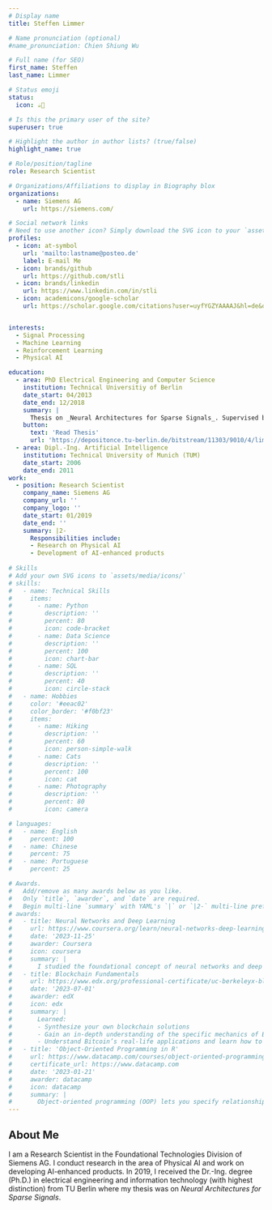 ```yaml
---
# Display name
title: Steffen Limmer

# Name pronunciation (optional)
#name_pronunciation: Chien Shiung Wu

# Full name (for SEO)
first_name: Steffen
last_name: Limmer

# Status emoji
status:
  icon: ☕️🎸

# Is this the primary user of the site?
superuser: true

# Highlight the author in author lists? (true/false)
highlight_name: true

# Role/position/tagline
role: Research Scientist

# Organizations/Affiliations to display in Biography blox
organizations:
  - name: Siemens AG
    url: https://siemens.com/

# Social network links
# Need to use another icon? Simply download the SVG icon to your `assets/media/icons/` folder.
profiles:
  - icon: at-symbol
    url: 'mailto:lastname@posteo.de'
    label: E-mail Me
  - icon: brands/github
    url: https://github.com/stli
  - icon: brands/linkedin
    url: https://www.linkedin.com/in/stli
  - icon: academicons/google-scholar
    url: https://scholar.google.com/citations?user=uyfYGZYAAAAJ&hl=de&oi=ao


interests:
  - Signal Processing
  - Machine Learning
  - Reinforcement Learning
  - Physical AI

education:
  - area: PhD Electrical Engineering and Computer Science
    institution: Technical Universitiy of Berlin
    date_start: 04/2013
    date_end: 12/2018
    summary: |
      Thesis on _Neural Architectures for Sparse Signals_. Supervised by [Prof Slawimir Stanczak].
    button:
      text: 'Read Thesis'
      url: 'https://depositonce.tu-berlin.de/bitstream/11303/9010/4/limmer_steffen.pdf'
  - area: Dipl.-Ing. Artificial Intelligence
    institution: Technical University of Munich (TUM)
    date_start: 2006
    date_end: 2011
work:
  - position: Research Scientist
    company_name: Siemens AG
    company_url: ''
    company_logo: ''
    date_start: 01/2019
    date_end: ''
    summary: |2-
      Responsibilities include:
      - Research on Physical AI
      - Development of AI-enhanced products
  
# Skills
# Add your own SVG icons to `assets/media/icons/`
# skills:
#   - name: Technical Skills
#     items:
#       - name: Python
#         description: ''
#         percent: 80
#         icon: code-bracket
#       - name: Data Science
#         description: ''
#         percent: 100
#         icon: chart-bar
#       - name: SQL
#         description: ''
#         percent: 40
#         icon: circle-stack
#   - name: Hobbies
#     color: '#eeac02'
#     color_border: '#f0bf23'
#     items:
#       - name: Hiking
#         description: ''
#         percent: 60
#         icon: person-simple-walk
#       - name: Cats
#         description: ''
#         percent: 100
#         icon: cat
#       - name: Photography
#         description: ''
#         percent: 80
#         icon: camera

# languages:
#   - name: English
#     percent: 100
#   - name: Chinese
#     percent: 75
#   - name: Portuguese
#     percent: 25

# Awards.
#   Add/remove as many awards below as you like.
#   Only `title`, `awarder`, and `date` are required.
#   Begin multi-line `summary` with YAML's `|` or `|2-` multi-line prefix and indent 2 spaces below.
# awards:
#   - title: Neural Networks and Deep Learning
#     url: https://www.coursera.org/learn/neural-networks-deep-learning
#     date: '2023-11-25'
#     awarder: Coursera
#     icon: coursera
#     summary: |
#       I studied the foundational concept of neural networks and deep learning. By the end, I was familiar with the significant technological trends driving the rise of deep learning; build, train, and apply fully connected deep neural networks; implement efficient (vectorized) neural networks; identify key parameters in a neural network’s architecture; and apply deep learning to your own applications.
#   - title: Blockchain Fundamentals
#     url: https://www.edx.org/professional-certificate/uc-berkeleyx-blockchain-fundamentals
#     date: '2023-07-01'
#     awarder: edX
#     icon: edx
#     summary: |
#       Learned:
#       - Synthesize your own blockchain solutions
#       - Gain an in-depth understanding of the specific mechanics of Bitcoin
#       - Understand Bitcoin’s real-life applications and learn how to attack and destroy Bitcoin, Ethereum, smart contracts and Dapps, and alternatives to Bitcoin’s Proof-of-Work consensus algorithm
#   - title: 'Object-Oriented Programming in R'
#     url: https://www.datacamp.com/courses/object-oriented-programming-with-s3-and-r6-in-r
#     certificate_url: https://www.datacamp.com
#     date: '2023-01-21'
#     awarder: datacamp
#     icon: datacamp
#     summary: |
#       Object-oriented programming (OOP) lets you specify relationships between functions and the objects that they can act on, helping you manage complexity in your code. This is an intermediate level course, providing an introduction to OOP, using the S3 and R6 systems. S3 is a great day-to-day R programming tool that simplifies some of the functions that you write. R6 is especially useful for industry-specific analyses, working with web APIs, and building GUIs.
---
```


## About Me

I am a Research Scientist in the Foundational Technologies Division of Siemens AG. I conduct research in the area of Physical AI and work on developing AI-enhanced products.
In 2019, I received the Dr.-Ing. degree (Ph.D.) in electrical engineering and information technology (with highest distinction) from TU Berlin where my thesis was on _Neural Architectures for Sparse Signals_.

